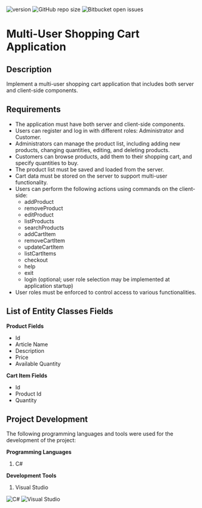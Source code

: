![version](https://img.shields.io/badge/version-1.0.0-blue)
![GitHub repo size](https://img.shields.io/github/repo-size/ngdechev/smartbot?color=green)
![Bitbucket open issues](https://img.shields.io/bitbucket/issues/ngdechev/library)

# Multi-User Shopping Cart Application
## Description
Implement a multi-user shopping cart application that includes both server and client-side components.

## Requirements
- The application must have both server and client-side components.
- Users can register and log in with different roles: Administrator and Customer.
- Administrators can manage the product list, including adding new products, changing quantities, editing, and deleting products.
- Customers can browse products, add them to their shopping cart, and specify quantities to buy.
- The product list must be saved and loaded from the server.
- Cart data must be stored on the server to support multi-user functionality.
- Users can perform the following actions using commands on the client-side:
  - addProduct
  - removeProduct
  - editProduct
  - listProducts
  - searchProducts
  - addCartItem
  - removeCartItem
  - updateCartItem
  - listCartItems
  - checkout
  - help
  - exit
  - login (optional; user role selection may be implemented at application startup)
- User roles must be enforced to control access to various functionalities.

## List of Entity Classes Fields
**Product Fields**
- Id
- Article Name
- Description
- Price
- Available Quantity

**Cart Item Fields**
- Id
- Product Id
- Quantity

## Project Development
The following programming languages and tools were used for the development of the project:

**Programming Languages**
1. C#

**Development Tools**
1. Visual Studio

![C#](https://img.shields.io/badge/c%23-%23239120.svg?style=for-the-badge&logo=c-sharp&logoColor=white)
![Visual Studio](https://img.shields.io/badge/Visual%20Studio-5C2D91.svg?style=for-the-badge&logo=visual-studio&logoColor=white)
